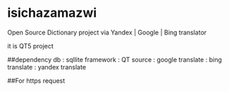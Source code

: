 # isichazamazwi

Open Source Dictionary project via Yandex | Google | Bing translator 

it is QT5 project 

##dependency
db        : sqllite
framework : QT
source : google translate
       : bing translate
       : yandex translate
       
##For https request



##